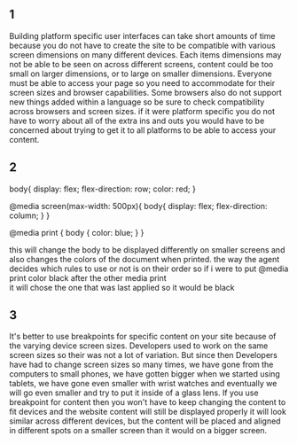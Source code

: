 ## 1
Building platform specific user interfaces can take short amounts of time because you do not have to create the site to be
compatible with various screen dimensions on many different devices. Each items dimensions may not be able to be seen
on across different screens, content could be too small on larger dimensions, or to large on smaller dimensions.
Everyone must be able to access your page so you need to accommodate for their screen sizes and browser capabilities.
Some browsers also do not support new things added within a language so be sure to check compatibility across browsers and screen sizes.
if it were platform specific you do not have to worry about all of the extra ins and outs you would have to be concerned about trying to get it to
all platforms to be able to access your content.

## 2

body{
  display: flex;
  flex-direction: row;
  color: red;
}

@media screen(max-width: 500px){
  body{
    display: flex;
    flex-direction: column;
  }
  }  



  @media print {
    body {
      color: blue;
    }
  }

 this will change the body to be displayed differently on smaller screens and also changes the colors of the document when printed.
 the way the agent decides which rules to use or not is on their order so if i were to put @media print color black after the other media print  
 it will chose the one that was last applied so it would be black

## 3
It's better to use breakpoints for specific content on your site because of the varying device screen sizes.
Developers used to work on the same screen sizes so their was not a lot of variation. But  since then Developers have had to change screen sizes so many times,
we have gone from the computers to small phones, we have gotten bigger when we started using tablets, we have gone even smaller with wrist watches and
eventually we will go even smaller and try to put it inside of a glass lens. If you use breakpoint for content then you won't have to keep changing the
content to fit devices and the website content will still be displayed properly it will look similar across different devices, but the content will be placed
and aligned in different spots on a smaller screen than it would on a bigger screen.
